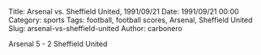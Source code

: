 Title: Arsenal vs. Sheffield United, 1991/09/21
Date: 1991/09/21 00:00
Category: sports
Tags: football, football scores, Arsenal, Sheffield United
Slug: arsenal-vs-sheffield-united
Author: carbonero


Arsenal 5 - 2 Sheffield United
